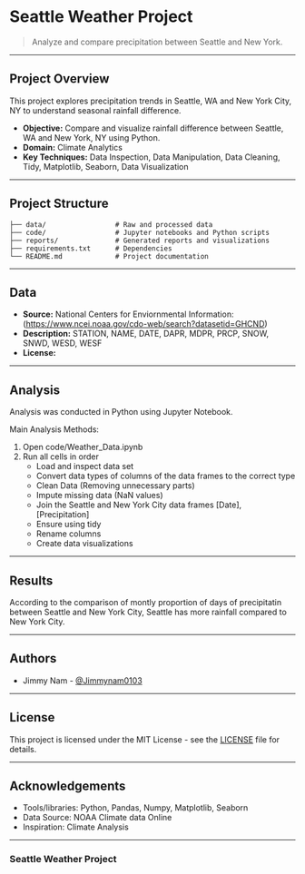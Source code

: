 # Seattle Weather Project

> Analyze and compare precipitation between Seattle and New York.
---

## Project Overview

This project explores precipitation trends in Seattle, WA and New York City, NY to understand seasonal rainfall difference.

- **Objective:** Compare and visualize rainfall difference between Seattle, WA and New York, NY using Python.
- **Domain:** Climate Analytics
- **Key Techniques:** Data Inspection, Data Manipulation, Data Cleaning, Tidy, Matplotlib, Seaborn, Data Visualization

---

## Project Structure

```
├── data/                 # Raw and processed data
├── code/                 # Jupyter notebooks and Python scripts
├── reports/              # Generated reports and visualizations
├── requirements.txt      # Dependencies
└── README.md             # Project documentation
```

---

## Data

- **Source:** National Centers for Enviornmental Information: (https://www.ncei.noaa.gov/cdo-web/search?datasetid=GHCND)
- **Description:** STATION, NAME, DATE, DAPR, MDPR, PRCP, SNOW, SNWD, WESD, WESF
- **License:**

---

## Analysis

Analysis was conducted in Python using Jupyter Notebook.

Main Analysis Methods:
1. Open code/Weather_Data.ipynb
2. Run all cells in order
    - Load and inspect data set
    - Convert data types of columns of the data frames to the correct type
    - Clean Data (Removing unnecessary parts)
    - Impute missing data (NaN values)
    - Join the Seattle and New York City data frames [Date], [Precipitation]
    - Ensure using tidy
    - Rename columns
    - Create data visualizations

---

## Results

According to the comparison of montly proportion of days of precipitatin between Seattle and New York City, Seattle has more rainfall compared to New York City.

---

## Authors

- Jimmy Nam - [@Jimmynam0103](https://github.com/Jimmynam0103/Weather/tree/main)

---

## License

This project is licensed under the MIT License - see the [LICENSE](LICENSE) file for details.

---

## Acknowledgements

- Tools/libraries: Python, Pandas, Numpy, Matplotlib, Seaborn
- Data Source: NOAA Climate data Online
- Inspiration: Climate Analysis

---

### Seattle Weather Project
